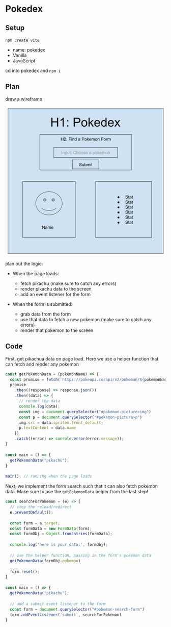 # Pokedex

## Setup
`npm create vite`
- name: pokedex
- Vanilla
- JavaScript

cd into pokedex and `npm i`

## Plan

draw a wireframe

![](./pokedex-wireframe.svg)

plan out the logic:
* When the page loads:
  * fetch pikachu (make sure to catch any errors)
  * render pikachu data to the screen
  * add an event listener for the form

* When the form is submitted:
  * grab data from the form
  * use that data to fetch a new pokemon (make sure to catch any errors)
  * render that pokemon to the screen

## Code

First, get pikachua data on page load. Here we use a helper function that can fetch and render any pokemon

```js
const getPokemonData = (pokemonName) => {
  const promise = fetch(`https://pokeapi.co/api/v2/pokemon/${pokemonName}`);
  promise
    .then((response) => response.json())
    .then((data) => {
      // render the data
      console.log(data);
      const img = document.querySelector("#pokemon-picture>img")
      const p = document.querySelector("#pokemon-picture>p")
      img.src = data.sprites.front_default;
      p.textContent = data.name
    })
    .catch((error) => console.error(error.message));
}

const main = () => {
  getPokemonData("pikachu");
}

main(); // running when the page loads
```

Next, we implement the form search such that it can also fetch pokemon data. Make sure to use the `getPokemonData` helper from the last step!

```js
const searchForPokemon = (e) => {
  // stop the reload/redirect
  e.preventDefault();

  const form = e.target;
  const formData = new FormData(form);
  const formObj = Object.fromEntries(formData);

  console.log('here is your data:', formObj);

  // use the helper function, passing in the form's pokemon data
  getPokemonData(formObj.pokemon)

  form.reset();
}

const main = () => {
  getPokemonData("pikachu");

  // add a submit event listener to the form
  const form = document.querySelector("#pokemon-search-form")
  form.addEventListener('submit', searchForPokemon)
}
```